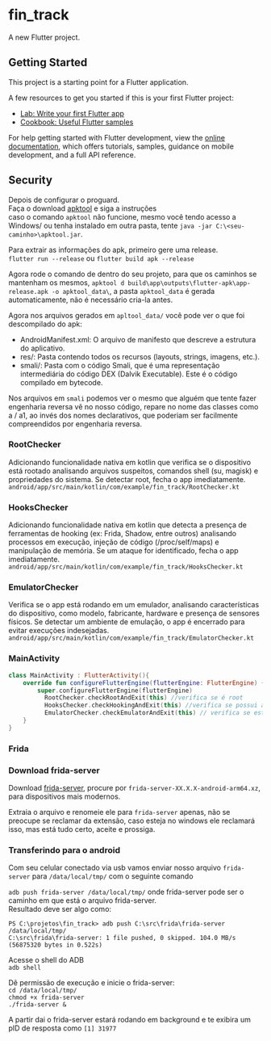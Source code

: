 # fin_track




A new Flutter project.

## Getting Started

This project is a starting point for a Flutter application.

A few resources to get you started if this is your first Flutter project:

- [Lab: Write your first Flutter app](https://docs.flutter.dev/get-started/codelab)
- [Cookbook: Useful Flutter samples](https://docs.flutter.dev/cookbook)

For help getting started with Flutter development, view the
[online documentation](https://docs.flutter.dev/), which offers tutorials,
samples, guidance on mobile development, and a full API reference.



## Security
Depois de configurar o proguard. <br/>
Faça o download [apktool](https://apktool.org/docs/install) e siga a instruções<br/>
caso o comando `apktool` não funcione, mesmo você tendo acesso a Windows/ ou tenha instalado em outra pasta, tente `java -jar C:\<seu-caminho>\apktool.jar`.<br/>

Para extrair as informações do apk, primeiro gere uma release.<br/>
`flutter run --release` ou `flutter build apk --release` <br/>

Agora rode o comando de dentro do seu projeto, para que os caminhos se mantenham os mesmos, `apktool d build\app\outputs\flutter-apk\app-release.apk -o apktool_data\`, a pasta `apktool_data` é gerada automaticamente, não é necessário cria-la antes.<br/>

Agora nos arquivos gerados em `apltool_data/` você pode ver o que foi descompilado do apk: <br/>
 - AndroidManifest.xml: O arquivo de manifesto que descreve a estrutura do aplicativo.
 - res/: Pasta contendo todos os recursos (layouts, strings, imagens, etc.).
 - smali/: Pasta com o código Smali, que é uma representação intermediária do código DEX (Dalvik Executable). Este é o código compilado em bytecode.<br/>

 Nos arquivos em `smali` podemos ver o mesmo que alguém que tente fazer engenharia reversa vê no nosso código, repare no nome das classes como a / a1, ao invés dos nomes declarativos, que poderiam ser facilmente compreendidos por engenharia reversa.<br/>

### RootChecker
Adicionando funcionalidade nativa em kotlin que verifica se o dispositivo está rootado analisando arquivos suspeitos, comandos shell (su, magisk) e propriedades do sistema. Se detectar root, fecha o app imediatamente.<br/>
`android/app/src/main/kotlin/com/example/fin_track/RootChecker.kt`

### HooksChecker
Adicionando funcionalidade nativa em kotlin que detecta a presença de ferramentas de hooking (ex: Frida, Shadow, entre outros) analisando processos em execução, injeção de código (/proc/self/maps) e manipulação de memória. Se um ataque for identificado, fecha o app imediatamente.<br/>
`android/app/src/main/kotlin/com/example/fin_track/HooksChecker.kt`

### EmulatorChecker
Verifica se o app está rodando em um emulador, analisando características do dispositivo, como modelo, fabricante, hardware e presença de sensores físicos. Se detectar um ambiente de emulação, o app é encerrado para evitar execuções indesejadas.<br/>
`android/app/src/main/kotlin/com/example/fin_track/EmulatorChecker.kt`

### MainActivity
```kotlin
class MainActivity : FlutterActivity(){
    override fun configureFlutterEngine(flutterEngine: FlutterEngine) {
        super.configureFlutterEngine(flutterEngine)
          RootChecker.checkRootAndExit(this) //verifica se é root
          HooksChecker.checkHookingAndExit(this) //verifica se possui algum hook
          EmulatorChecker.checkEmulatorAndExit(this) // verifica se está rodando em dispositivo físico
    }
}
```
### Frida

### Download frida-server
Download [frida-server](https://github.com/frida/frida/releases), procure por `frida-server-XX.X.X-android-arm64.xz`, para dispositivos mais modernos.<br/>

Extraia o arquivo e renomeie ele para `frida-server` apenas, não se preocupe se reclamar da extensão, caso esteja no windows ele reclamará isso, mas está tudo certo, aceite e prossiga.<br/>

### Transferindo para o android
Com seu celular conectado via usb vamos enviar nosso arquivo `frida-server` para `/data/local/tmp/` com o seguinte comando<br/>

`adb push frida-server /data/local/tmp/` onde frida-server pode ser o caminho em que está o arquivo frida-server.<br/>
Resultado deve ser algo como:<br/>
```shell
PS C:\projetos\fin_track> adb push C:\src\frida\frida-server /data/local/tmp/
C:\src\frida\frida-server: 1 file pushed, 0 skipped. 104.0 MB/s (56875320 bytes in 0.522s)
```
Acesse o shell do ADB<br/>
`adb shell`<br/>

Dê permissão de execução e inicie o frida-server:<br/>
`cd /data/local/tmp/`<br/>
`chmod +x frida-server`<br/>
`./frida-server &`<br/>

A partir dai o frida-server estará rodando em background e te exibira um pID de resposta como `[1] 31977`<br/>



